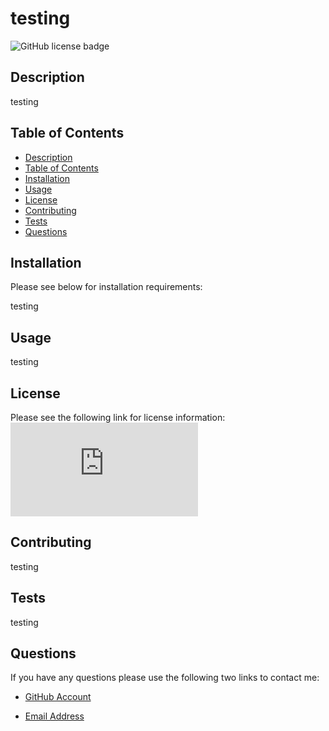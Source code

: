 # testing

![GitHub license badge](https://img.shields.io/badge/license-MIT-blue.svg)

## Description

testing
## Table of Contents
* [Description](#description)
* [Table of Contents](#table-of-contents)
* [Installation](#installation)
* [Usage](#usage)
* [License](#license)
* [Contributing](#contributing)
* [Tests](#tests)
* [Questions](#questions)

## Installation
Please see below for installation requirements:

testing


## Usage
testing

## License
Please see the following link for license information: 
![GitHub license](https://raw.githubusercontent.com/sshahram/readme-generator/develop/utils/license-MIT.txt)

## Contributing
testing

## Tests
testing

## Questions
If you have any questions please use the following two links to contact me:

* [GitHub Account](https://github.com/testing)

* [Email Address](testing)
